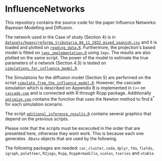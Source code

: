 # InfluenceNetworks
This repository contains the source code for the paper Influence Networks: Bayesian Modelling and Diffusion.

The network used in the Case of study (Section 4) is in [`datasets/hoaxy/reforma_tributaria_04_11_2022_mixed_spanish.csv`](datasets/hoaxy/reforma_tributaria_04_11_2022_mixed_spanish.csv) and it is loaded and plotted on [`reading_data.R`](reading_data.R). Furthermore, the projection's based model is fitted on [`jags_implementation.R`](jags_implementation.R) using `Jags`. The results are also plotted on the same script. The power of the model to estimate the true parameters of a network (Section 4.3) is tested on [`simulations_for_influence_model.R`](simulations_for_influence_model.R).

The Simulations for the diffusion model (Section 5) are performed on the script [`simulate_from_the_influence_model.R`](simulate_from_the_influence_model.R). However, the cascade simulation which is described on Appendix B is implemented in `C++` on [`cascade.cpp`](cascade.cpp) and is connected with R through Rcpp package. Additionally [`optimize.cpp`](optimize.cpp) contains the function that uses the Newton method to find $k^*$ for each simulation scenario.

The script [`aditional_inference_results.R`](aditional_inference_results.R) contains several graphics that depend on the previous scripts.

Please note that the scripts must be excecuted in the order that are presented here, otherwise they wont work. This is because each one generates `.RData` objects that are used by the following.

The following packages are needed: `car`, `cluster`, `coda`, `dplyr`, `fda`, `fields`, `igraph`, `paletteer`, `R2jags`, `Rcpp`, `RcppArmadillo`, `scales`, `tseries` and `xtable`.
